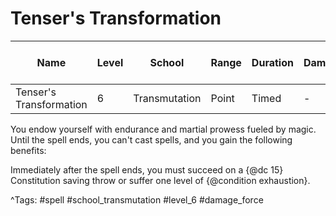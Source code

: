 # Tenser's Transformation

| Name | Level | School | Range | Duration | Damage | Save DC & Type |
|------|-------|--------|-------|----------|--------|----------------|
| Tenser's Transformation | 6 | Transmutation | Point | Timed | - | 15 |

You endow yourself with endurance and martial prowess fueled by magic. Until the spell ends, you can't cast spells, and you gain the following benefits:

Immediately after the spell ends, you must succeed on a {@dc 15} Constitution saving throw or suffer one level of {@condition exhaustion}.

^Tags: #spell #school_transmutation #level_6 #damage_force